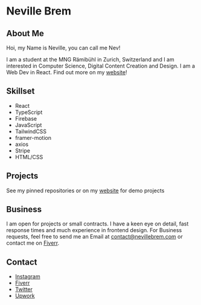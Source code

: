 # Neville Brem
## About Me

Hoi, my Name is Neville, you can call me Nev!

I am a student at the MNG Rämibühl in Zurich, Switzerland and I am interested in Computer Science, Digital Content Creation and Design.
I am a Web Dev in React. Find out more on my [website](https://nevillebrem.com)!

## Skillset
- React
- TypeScript
- Firebase
- JavaScript
- TailwindCSS
- framer-motion
- axios
- Stripe
- HTML/CSS

## Projects
See my pinned repositories or on my [website](https://nevillebrem.com) for demo projects

## Business

I am open for projects or small contracts. I have a keen eye on detail, fast response times and much experience in frontend design.
For Business requests, feel free to send me an Email at contact@nevillebrem.com or contact me on [Fiverr](https://fiverr.com/nevthereal).

## Contact
- [Instagram](https://instagram.com/nevillebrem)
- [Fiverr](https://fiverr.com/nevthereal)
- [Twitter](https://twitter.com/BremNeville)
- [Upwork](https://www.upwork.com/freelancers/~01a24589aa24a17b0e)
